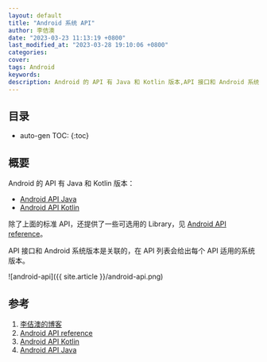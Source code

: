 ```yaml
---
layout: default
title: "Android 系统 API"
author: 李佶澳
date: "2023-03-23 11:13:19 +0800"
last_modified_at: "2023-03-28 19:10:06 +0800"
categories:
cover:
tags: Android
keywords:
description: Android 的 API 有 Java 和 Kotlin 版本,API 接口和 Android 系统版本是关联的，在 API 列表会给出每个 API 适用的系统版本。
---
```


## 目录

* auto-gen TOC:
{:toc}

## 概要

Android 的 API 有 Java 和 Kotlin 版本：

* [Android API Java][4]
* [Android API Kotlin][3]

除了上面的标准 API，还提供了一些可选用的 Library，见 [Android API reference][2]。

API 接口和 Android 系统版本是关联的，在 API 列表会给出每个 API 适用的系统版本。

![android-api]({{ site.article }}/android-api.png)

## 参考

1. [李佶澳的博客][1]
2. [Android API reference][2]
3. [Android API Kotlin][3]
4. [Android API Java][4]

[1]: https://www.lijiaocn.com "李佶澳的博客"
[2]: https://developer.android.com/reference "Android API reference"
[3]: https://developer.android.com/reference/kotlin/packages "Android API Kotlin"
[4]: https://developer.android.com/reference/packages "Android API Java"
